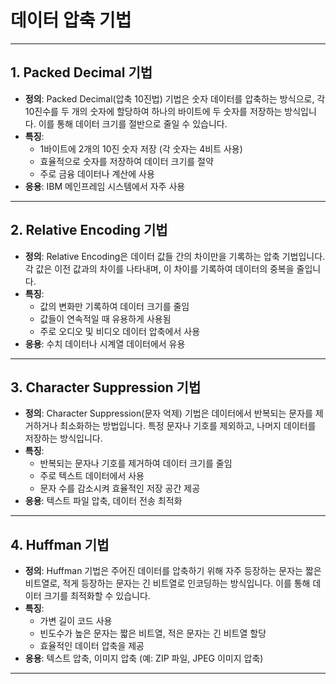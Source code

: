 # 데이터 압축 기법

---

## 1. Packed Decimal 기법
- **정의**: Packed Decimal(압축 10진법) 기법은 숫자 데이터를 압축하는 방식으로, 각 10진수를 두 개의 숫자에 할당하여 하나의 바이트에 두 숫자를 저장하는 방식입니다. 이를 통해 데이터 크기를 절반으로 줄일 수 있습니다.
- **특징**:
  - 1바이트에 2개의 10진 숫자 저장 (각 숫자는 4비트 사용)
  - 효율적으로 숫자를 저장하여 데이터 크기를 절약
  - 주로 금융 데이터나 계산에 사용
- **응용**: IBM 메인프레임 시스템에서 자주 사용

---

## 2. Relative Encoding 기법
- **정의**: Relative Encoding은 데이터 값들 간의 차이만을 기록하는 압축 기법입니다. 각 값은 이전 값과의 차이를 나타내며, 이 차이를 기록하여 데이터의 중복을 줄입니다.
- **특징**:
  - 값의 변화만 기록하여 데이터 크기를 줄임
  - 값들이 연속적일 때 유용하게 사용됨
  - 주로 오디오 및 비디오 데이터 압축에서 사용
- **응용**: 수치 데이터나 시계열 데이터에서 유용

---

## 3. Character Suppression 기법
- **정의**: Character Suppression(문자 억제) 기법은 데이터에서 반복되는 문자를 제거하거나 최소화하는 방법입니다. 특정 문자나 기호를 제외하고, 나머지 데이터를 저장하는 방식입니다.
- **특징**:
  - 반복되는 문자나 기호를 제거하여 데이터 크기를 줄임
  - 주로 텍스트 데이터에서 사용
  - 문자 수를 감소시켜 효율적인 저장 공간 제공
- **응용**: 텍스트 파일 압축, 데이터 전송 최적화

---

## 4. Huffman 기법
- **정의**: Huffman 기법은 주어진 데이터를 압축하기 위해 자주 등장하는 문자는 짧은 비트열로, 적게 등장하는 문자는 긴 비트열로 인코딩하는 방식입니다. 이를 통해 데이터 크기를 최적화할 수 있습니다.
- **특징**:
  - 가변 길이 코드 사용
  - 빈도수가 높은 문자는 짧은 비트열, 적은 문자는 긴 비트열 할당
  - 효율적인 데이터 압축을 제공
- **응용**: 텍스트 압축, 이미지 압축 (예: ZIP 파일, JPEG 이미지 압축)

---
